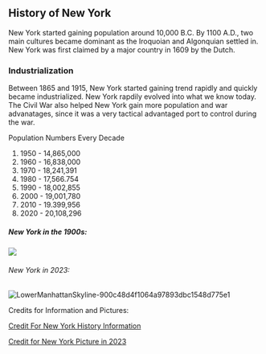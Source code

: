 ## History of New York


New York started gaining population around 10,000 B.C. By 1100 A.D., two main cultures became dominant as the Iroquoian and Algonquian settled in. New York was first claimed by a major country in 1609 by the Dutch. 

### Industrialization 


Between 1865 and 1915, New York started gaining trend rapidly and quickly became industrialized. New York rapdily evolved into what we know today. The Civil War also helped New York gain more population and war advanatages, since it was a very tactical advantaged port to control during the war. 


Population Numbers Every Decade
1. 1950 - 14,865,000
2. 1960 - 16,838,000
3. 1970 - 18,241,391
4. 1980 - 17,566.754
5. 1990 - 18,002,855
6. 2000 - 19,001,780
7. 2010 - 19.399,956
8. 2020 - 20,108,296




##### New York in the 1900s:


<img src="https://i.insider.com/56251d379dd7cc18008c2f3b?width=914&format=jpeg" >



###### New York in 2023:


![LowerManhattanSkyline-900c48d4f1064a97893dbc1548d775e1](https://github.com/ToadKimmie/toadkimmie.github.io/assets/145692172/3ba19da8-d452-430f-8e23-928241b61b26)




Credits for Information and Pictures:


[Credit For New York History Information](https://en.wikipedia.org/wiki/History_of_New_York_City)

[Credit for New York Picture in 2023](https://www.investopedia.com/new-york-city-economic-tracker-july-12-2023-7565525)




